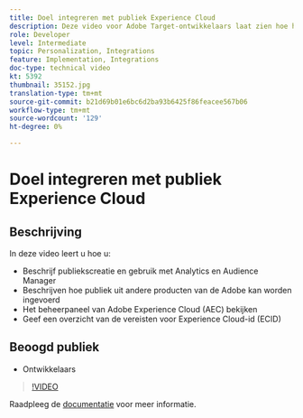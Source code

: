 ```yaml
---
title: Doel integreren met publiek Experience Cloud
description: Deze video voor Adobe Target-ontwikkelaars laat zien hoe het publiek is gemaakt met Analytics en Audience Manager. Ontwikkelaars die deze video bekijken, kunnen soorten publiek importeren uit andere Adobe-producten, vertrouwd raken met het beheerpaneel van Adobe Experience Cloud (AEC) en de vereisten voor de Experience Cloud-id (ECID) vermelden.
role: Developer
level: Intermediate
topic: Personalization, Integrations
feature: Implementation, Integrations
doc-type: technical video
kt: 5392
thumbnail: 35152.jpg
translation-type: tm+mt
source-git-commit: b21d69b01e6bc6d2ba93b6425f86feacee567b06
workflow-type: tm+mt
source-wordcount: '129'
ht-degree: 0%

---
```



# Doel integreren met publiek Experience Cloud

## Beschrijving

In deze video leert u hoe u:

* Beschrijf publiekscreatie en gebruik met Analytics en Audience Manager
* Beschrijven hoe publiek uit andere producten van de Adobe kan worden ingevoerd
* Het beheerpaneel van Adobe Experience Cloud (AEC) bekijken
* Geef een overzicht van de vereisten voor Experience Cloud-id (ECID)

## Beoogd publiek

* Ontwikkelaars

>[!VIDEO](https://video.tv.adobe.com/v/35152/?quality=12)

Raadpleeg de [documentatie](https://docs.adobe.com/content/help/en/target/using/integrate/mmp.html) voor meer informatie.
